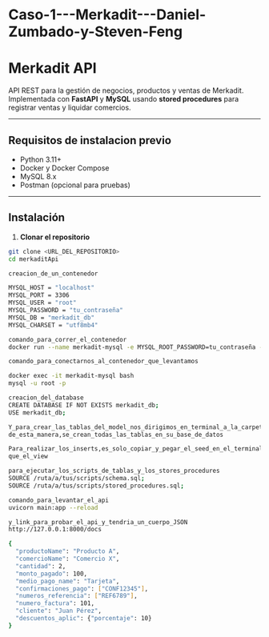 # Caso-1---Merkadit---Daniel-Zumbado-y-Steven-Feng
# Merkadit API

API REST para la gestión de negocios, productos y ventas de Merkadit.  
Implementada con **FastAPI** y **MySQL** usando **stored procedures** para registrar ventas y liquidar comercios.

---

## Requisitos de instalacion previo

- Python 3.11+
- Docker y Docker Compose
- MySQL 8.x
- Postman (opcional para pruebas)

---

## Instalación

1. **Clonar el repositorio**

```bash
git clone <URL_DEL_REPOSITORIO>
cd merkaditApi

creacion_de_un_contenedor

MYSQL_HOST = "localhost"
MYSQL_PORT = 3306
MYSQL_USER = "root"
MYSQL_PASSWORD = "tu_contraseña"
MYSQL_DB = "merkadit_db"
MYSQL_CHARSET = "utf8mb4"

comando_para_correr_el_contenedor
docker run --name merkadit-mysql -e MYSQL_ROOT_PASSWORD=tu_contraseña -p 3306:3306 -d mysql:8

comando_para_conectarnos_al_contenedor_que_levantamos

docker exec -it merkadit-mysql bash
mysql -u root -p

creacion_del_database
CREATE DATABASE IF NOT EXISTS merkadit_db;
USE merkadit_db;

Y_para_crear_las_tablas_del_model_nos_dirigimos_en_terminal_a_la_carpeta_merkadit_con_el_comando_cd_y_ejecutamos_Python-createTables.py
de_esta_manera,se_crean_todas_las_tablas_en_su_base_de_datos

Para_realizar_los_inserts,es_solo_copiar_y_pegar_el_seed_en_el_terminal_al_igual
que_el_view

para_ejecutar_los_scripts_de_tablas_y_los_stores_procedures
SOURCE /ruta/a/tus/scripts/schema.sql;
SOURCE /ruta/a/tus/scripts/stored_procedures.sql;

comando_para_levantar_el_api
uvicorn main:app --reload

y_link_para_probar_el_api_y_tendria_un_cuerpo_JSON
http://127.0.0.1:8000/docs

{
  "productoName": "Producto A",
  "comercioName": "Comercio X",
  "cantidad": 2,
  "monto_pagado": 100,
  "medio_pago_name": "Tarjeta",
  "confirmaciones_pago": ["CONF12345"],
  "numeros_referencia": ["REF6789"],
  "numero_factura": 101,
  "cliente": "Juan Pérez",
  "descuentos_aplic": {"porcentaje": 10}
}

